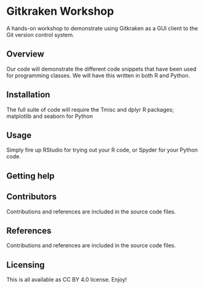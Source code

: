 # Gitkraken Workshop
A hands-on workshop to demonstrate using Gitkraken as a GUI client to the Git version control system.

## Overview
Our code will demonstrate the different code snippets that have been used for programming
classes. We will have this written in both R and Python.

## Installation
The full suite of code will require the Tmisc and dplyr R packages;
matplotlib and seaborn for Python

## Usage
Simply fire up RStudio for trying out your R code, or Spyder for your Python code.

## Getting help

## Contributors
Contributions and references are included in the source code files.

## References
Contributions and references are included in the source code files.

## Licensing
This is all available as CC BY 4.0 license. Enjoy!
